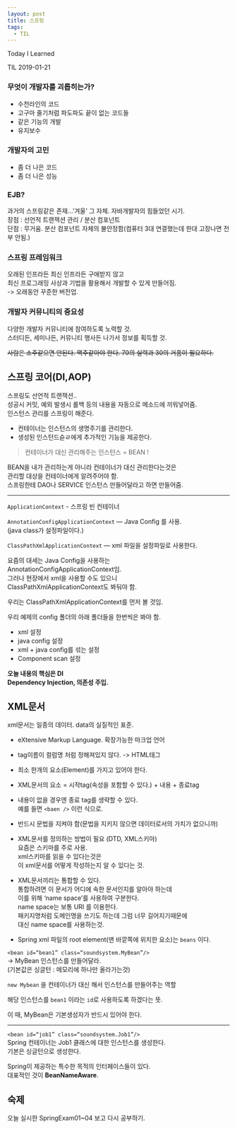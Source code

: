 ```yaml
---
layout: post
title: 스프링 
tags:
  - TIL
---
```


Today I Learned

TIL 2019-01-21

### 무엇이 개발자를 괴롭히는가?
* 수천라인의 코드
* 고구마 줄기처럼 파도파도 끝이 없는 코드들
* 같은 기능의 개발
* 유지보수

### 개발자의 고민
* 좀 더 나은 코드
* 좀 더 나은 성능

### EJB? 
과거의 스프링같은 존재…’겨울’ 그 자체. 자바개발자의 힘들었던 시기.  
장점 : 선언적 트랜잭션 관리 / 분산 컴포넌트   
단점 : 무거움. 분산 컴포넌트 자체의 불안정함(컴퓨터 3대 연결했는데 한대 고장나면 전부 안됨.)

### 스프링 프레임워크
오래된 인프라든 최신 인프라든 구애받지 않고  
최신 프로그래밍 사상과 기법을 활용해서 개발할 수 있게 만들어짐.  
-> 오래동안 꾸준한 버전업.

### 개발자 커뮤니티의 중요성
다양한 개발자 커뮤니티에 참여하도록 노력할 것.  
스터디든, 세미나든, 커뮤니티 행사든 나가서 정보를 획득할 것.  

~~사람은 소주같으면 안된다. 맥주같아야 한다. 70의 실력과 30의 거품이 필요하다.~~


## 스프링 코어(DI,AOP)
스프링도 선언적 트랜잭션..  
성공시 커밋, 예외 발생시 롤백 등의 내용을 자동으로 메소드에 끼워넣어줌.  
인스턴스 관리를 스프링이 해준다.  
* 컨테이너는 인스턴스의 생명주기를 관리한다.
* 생성된 인스턴드슫ㄹ에게 추가적인 기능을 제공한다.

> 컨테이너가 대신 관리해주는 인스턴스 = BEAN !

BEAN을 내가 관리하는게 아니라 컨테이너가 대신 관리한다는것은  
관리할 대상을 컨테이너에게 알려주어야 함.  
스프링한테 DAO나 SERVICE 인스턴스 만들어달라고 하면 만들어줌.  

---

`ApplicationContext` - 스프링 빈 컨테이너  

`AnnotationConfigApplicationContext`
	— Java Config 를 사용.  
  (java class가 설정파일이다.)  

`ClassPathXmlApplicationContext`
	— xml 파일을 설정파일로 사용한다.

요즘의 대세는 Java Config을 사용하는  
AnnotationConfigApplicationContext임.  
그러나 현장에서 xml을 사용할 수도 있으니   
ClassPathXmlApplicationContext도 봐둬야 함.

우리는 ClassPathXmlApplicationContext를 먼저 볼 것임.

우리 예제의 config 폴더의 아래 폴더들을 한번씩은 봐야 함.
* xml 설정
* java config 설정
* xml + java config를 섞는 설정
* Component scan 설정

**오늘 내용의 핵심은 DI**  
**Dependency Injection, 의존성 주입.**

## XML문서 

xml문서는 일종의 데이터. data의 실질적인 표준.  

* eXtensive Markup Language. 확장가능한 마크업 언어
* tag이름이 컬럼명 처럼 정해져있지 않다. -> HTML태그
* 최소 한개의 요소(Element)를 가지고 있어야 한다.
*  XML문서의 요소 = 시작tag(속성을 포함할 수 있다.) + 내용 + 종료tag
* 내용이 없을 경우엔 종료 tag를 생략할 수 있다.  
예를 들면 `<baen />` 이런 식으로.
* 반드시 문법을 지켜야 함(문법을 지키지 않으면 데이터로서의 가치가 없으니까)

* XML문서를 정의하는 방법이 필요 (DTD, XML스키마)  
요즘은 스키마를 주로 사용.  
xml스키마를 읽을 수 있다는것은  
이 xml문서를 어떻게 작성하는지 알 수 있다는 것.

* XML문서끼리는 통합할 수 있다.  
  통합하려면 이 문서가 어디에 속한 문서인지를 알아야 하는데   
  이를 위해 ‘name space’를 사용하여 구분한다.  
  name space는 보통 URI 를 이용한다.  
  패키지명처럼 도메인명을 쓰기도 하는데 그럼 너무 길어지기때문에  
  대신 name space를 사용하는것.

* Spring xml 파일의 root element(맨 바깥쪽에 위치한 요소)는 `beans` 이다. 


`<bean id=“bean1” class=“soundsystem.MyBean”/>`  
-> MyBean 인스턴스를 만들어달라.  
(기본값은 싱글턴 : 메모리에 하나만 올라가는것)

`new Mybean` 을 컨테이너가 대신 해서 인스턴스를 만들어주는 역할

해당 인스턴스를 `bean1` 이라는 `id`로 사용하도록 하겠다는 뜻.

이 때, MyBean은 기본생성자가 반드시 있어야 한다.

---

`<bean id=“job1” class=“soundsystem.Job1”/>`  
Spring 컨테이너는 Job1 클래스에 대한 인스턴스를 생성한다.  
기본은 싱글턴으로 생성한다.

Spring이 제공하는 특수한 목적의 인터페이스들이 있다.  
대표적인 것이 **BeanNameAware**.

## 숙제
오늘 실시한 SpringExam01~04 보고 다시 공부하기.
